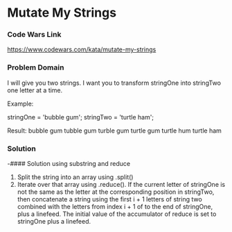 # Mutate My Strings

### Code Wars Link

https://www.codewars.com/kata/mutate-my-strings

### Problem Domain

I will give you two strings. I want you to transform stringOne into stringTwo one letter at a time.

Example:

stringOne = 'bubble gum';
stringTwo = 'turtle ham';

Result:
bubble gum
tubble gum
turble gum
turtle gum
turtle hum
turtle ham

### Solution

  -#### Solution using substring and reduce

  1. Split the string into an array using .split()
  2. Iterate over that array using .reduce().  If the current letter of stringOne is not the same as the letter at the corresponding position in stringTwo, then concatenate a string using the first i + 1 letters of string two combined with the letters from index i + 1 of to the end of stringOne, plus a linefeed.  The initial value of the accumulator of reduce is set to stringOne plus a linefeed.
